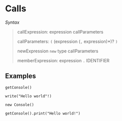 # Calls

*Syntax*
> callExpression: expression callParameters
>
> callParameters: `(` (expression (`,` expression)*)? `)`
>
> newExpression `new` type callParameters
>
> memberExpression: expression `.` IDENTIFIER

## Examples

```
getConsole()
```

```
write("Hello world"!)
```

```
new Console()
```

```
getConsole().print("Hello world!")
```
